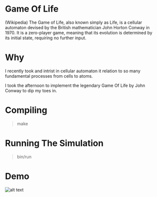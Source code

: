# Game Of Life
(Wikipedia)
The Game of Life, also known simply as Life, is a cellular automaton devised by the British mathematician John Horton Conway in 1970. It is a zero-player game, meaning that its evolution is determined by its initial state, requiring no further input. 

# Why
I recently took and intrist in cellular automaton it relation to so many fundamental processes from cells to atoms.

I took the afternoon to implement the legendary Game Of Life by John Conway to dip my toes in.

# Compiling 

> make

# Running The Simulation

> bin/run

# Demo 
![alt text](https://github.com/ScottXTra/GameOfLife/blob/master/gameOfLife.gif)


